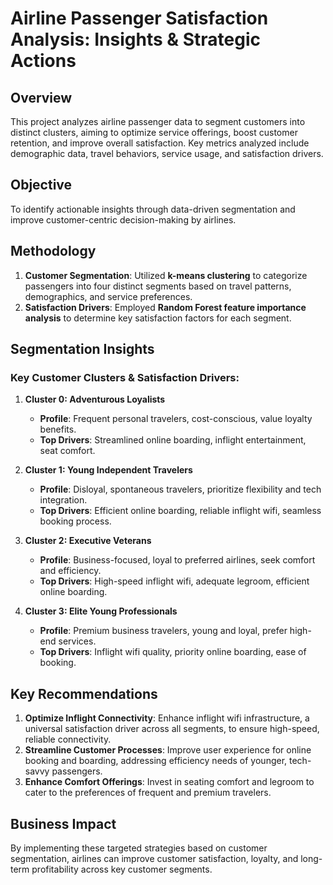 # Airline Passenger Satisfaction Analysis: Insights & Strategic Actions

## Overview
This project analyzes airline passenger data to segment customers into distinct clusters, aiming to optimize service offerings, boost customer retention, and improve overall satisfaction. Key metrics analyzed include demographic data, travel behaviors, service usage, and satisfaction drivers.

## Objective
To identify actionable insights through data-driven segmentation and improve customer-centric decision-making by airlines.

## Methodology
1. **Customer Segmentation**: Utilized **k-means clustering** to categorize passengers into four distinct segments based on travel patterns, demographics, and service preferences.
2. **Satisfaction Drivers**: Employed **Random Forest feature importance analysis** to determine key satisfaction factors for each segment.

## Segmentation Insights
### Key Customer Clusters & Satisfaction Drivers:
1. **Cluster 0: Adventurous Loyalists**  
   - **Profile**: Frequent personal travelers, cost-conscious, value loyalty benefits.  
   - **Top Drivers**: Streamlined online boarding, inflight entertainment, seat comfort.

2. **Cluster 1: Young Independent Travelers**  
   - **Profile**: Disloyal, spontaneous travelers, prioritize flexibility and tech integration.  
   - **Top Drivers**: Efficient online boarding, reliable inflight wifi, seamless booking process.

3. **Cluster 2: Executive Veterans**  
   - **Profile**: Business-focused, loyal to preferred airlines, seek comfort and efficiency.  
   - **Top Drivers**: High-speed inflight wifi, adequate legroom, efficient online boarding.

4. **Cluster 3: Elite Young Professionals**  
   - **Profile**: Premium business travelers, young and loyal, prefer high-end services.  
   - **Top Drivers**: Inflight wifi quality, priority online boarding, ease of booking.

## Key Recommendations
1. **Optimize Inflight Connectivity**: Enhance inflight wifi infrastructure, a universal satisfaction driver across all segments, to ensure high-speed, reliable connectivity.
2. **Streamline Customer Processes**: Improve user experience for online booking and boarding, addressing efficiency needs of younger, tech-savvy passengers.
3. **Enhance Comfort Offerings**: Invest in seating comfort and legroom to cater to the preferences of frequent and premium travelers.

## Business Impact
By implementing these targeted strategies based on customer segmentation, airlines can improve customer satisfaction, loyalty, and long-term profitability across key customer segments.
